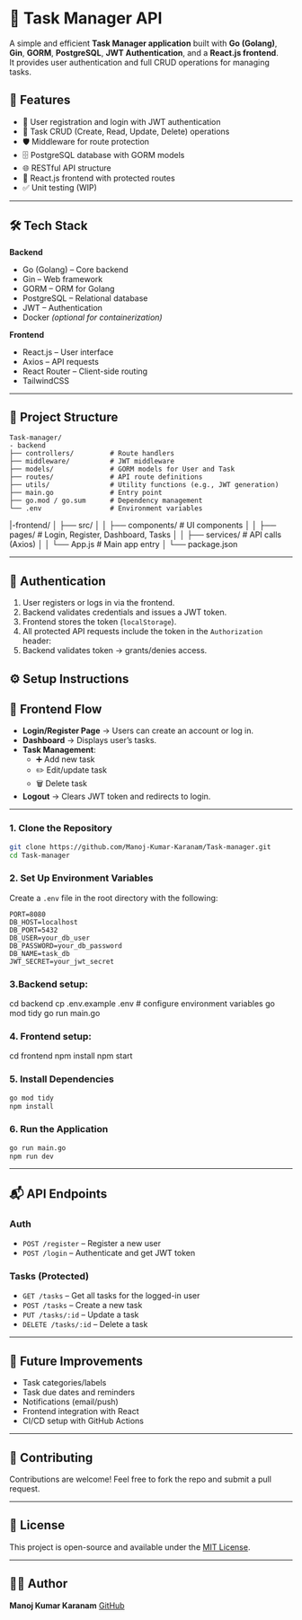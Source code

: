 # 📝 Task Manager API

A simple and efficient **Task Manager application** built with **Go (Golang)**, **Gin**, **GORM**, **PostgreSQL**, **JWT Authentication**, and a **React.js frontend**.  
It provides user authentication and full CRUD operations for managing tasks.

## 🚀 Features


- 🔑 User registration and login with JWT authentication  
- 📌 Task CRUD (Create, Read, Update, Delete) operations  
- 🛡️ Middleware for route protection  
- 🗄️ PostgreSQL database with GORM models  
- 🌐 RESTful API structure  
- 🎨 React.js frontend with protected routes  
- ✅ Unit testing (WIP)  

---

## 🛠️ Tech Stack


**Backend**
- Go (Golang) – Core backend  
- Gin – Web framework  
- GORM – ORM for Golang  
- PostgreSQL – Relational database  
- JWT – Authentication  
- Docker *(optional for containerization)*  

**Frontend**
- React.js – User interface  
- Axios – API requests  
- React Router – Client-side routing  
- TailwindCSS   

---

## 📁 Project Structure

```
Task-manager/
- backend
├── controllers/         # Route handlers
├── middleware/          # JWT middleware
├── models/              # GORM models for User and Task
├── routes/              # API route definitions
├── utils/               # Utility functions (e.g., JWT generation)
├── main.go              # Entry point
├── go.mod / go.sum      # Dependency management
└── .env                 # Environment variables
```
|-frontend/
│ ├── src/
│ │ ├── components/ # UI components
│ │ ├── pages/ # Login, Register, Dashboard, Tasks
│ │ ├── services/ # API calls (Axios)
│ │ └── App.js # Main app entry
│ └── package.json

---

## 🔐 Authentication

1. User registers or logs in via the frontend.  
2. Backend validates credentials and issues a JWT token.  
3. Frontend stores the token (`localStorage`).  
4. All protected API requests include the token in the `Authorization` header:
5. Backend validates token → grants/denies access.  

## ⚙️ Setup Instructions

## 🎨 Frontend Flow

- **Login/Register Page** → Users can create an account or log in.  
- **Dashboard** → Displays user’s tasks.  
- **Task Management**:  
  - ➕ Add new task  
  - ✏️ Edit/update task  
  - 🗑️ Delete task  
- **Logout** → Clears JWT token and redirects to login.  

---

### 1. Clone the Repository

```bash
git clone https://github.com/Manoj-Kumar-Karanam/Task-manager.git
cd Task-manager
```

### 2. Set Up Environment Variables

Create a `.env` file in the root directory with the following:

```env
PORT=8080
DB_HOST=localhost
DB_PORT=5432
DB_USER=your_db_user
DB_PASSWORD=your_db_password
DB_NAME=task_db
JWT_SECRET=your_jwt_secret
```

### 3.Backend setup:
cd backend
cp .env.example .env   # configure environment variables
go mod tidy
go run main.go

### 4. Frontend setup:
cd frontend
npm install
npm start


### 5. Install Dependencies

```bash
go mod tidy
npm install
```

### 6. Run the Application

```bash
go run main.go
npm run dev
```

---

## 📬 API Endpoints

### Auth

* `POST /register` – Register a new user
* `POST /login` – Authenticate and get JWT token

### Tasks (Protected)

* `GET /tasks` – Get all tasks for the logged-in user
* `POST /tasks` – Create a new task
* `PUT /tasks/:id` – Update a task
* `DELETE /tasks/:id` – Delete a task

---


## 📌 Future Improvements


* Task categories/labels
* Task due dates and reminders
* Notifications (email/push)
* Frontend integration with React
* CI/CD setup with GitHub Actions

---

## 🙌 Contributing

Contributions are welcome! Feel free to fork the repo and submit a pull request.

---

## 📄 License

This project is open-source and available under the [MIT License](LICENSE).

---

## 👨‍💻 Author

**Manoj Kumar Karanam**
[GitHub](https://github.com/Manoj-Kumar-Karanam)
